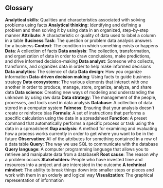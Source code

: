 ## Glossary

**Analytical skills**: Qualities and characteristics associated with solving problems using facts
**Analytical thinking**: Identifying and defining a problem and then solving it by using data in an organized, step-by-step manner
**Attribute**: A characteristic or quality of data used to label a column in a table
**Business Task**: The question or problem data analysis answers for a business
**Context**: The condition in which something exists or happens
**Data**: A collection of facts
**Data analysis**: The collection, transformation, and organization of data in order to draw conclusions, make predictions, and drive informed decision-making
**Data analyst**: Someone who collects, transforms, and organizes data in order to help make informed decisions
**Data analytics**: The science of data
**Data design**: How you organize information
**Data-driven decision making**: Using facts to guide business strategy
**Data ecosystems**: The various elements that interact with one another in order to produce, manage, store, organize, analyze, and share data
**Data science**: Creating new ways of modeling and understanding the unknown by using raw data
**Data strategy**: The management of the people, processes, and tools used in data analysis
**Database**: A collection of data stored in a computer system
**Fairness**: Ensuring that your analysis doesn't create or reinforce bias
**Formula**: A set of instructions that performs a specific calculation using the data in a spreadsheet
**Function**: A preset command that automatically performs a specific process or task using the data in a spreadsheet
**Gap analysis**: A method for examining and evaluating how a process works currently in order to get where you want to be in the future
**Observation**: All of the attributes for something contained in a row of a data table
**Query**: The way we use SQL to communicate with the database
**Query language**: A computer programming language that allows you to retrieve and manipulate data from a databaseR
**Root cause**: The reason why a problem occurs
**Stakeholders**: People who have invested time and resources into a project and are interested in the outcome
**A technical mindset**: The ability to break things down into smaller steps or pieces and work with them in an orderly and logical way
**Visualization**: The graphical representation of information

